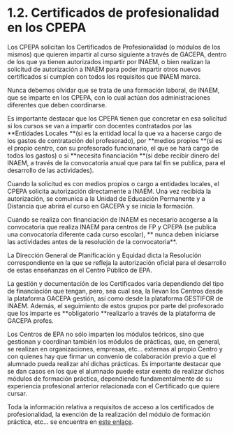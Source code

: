 # 1.2. Certificados de profesionalidad en los CPEPA

Los CPEPA solicitan los Certificados de Profesionalidad \(o módulos de los mismos\) que quieren impartir al curso siguiente a través de GACEPA, dentro de los que ya tienen autorizados impartir por INAEM, o bien realizan la solicitud de autorización a INAEM para poder impartir otros nuevos certificados si cumplen con todos los requisitos que INAEM marca.

Nunca debemos olvidar que se trata de una formación laboral, de INAEM, que se imparte en los CPEPA, con lo cual actúan dos administraciones diferentes que deben coordinarse.

Es importante destacar que los CPEPA tienen que concretar en esa solicitud si los cursos se van a impartir con docentes contratados por las **Entidades Locales **\(si es la entidad local la que va a hacerse cargo de los gastos de contratación del profesorado\), por **medios propios **\(si es el propio centro, con su profesorado funcionario, el que se hará cargo de todos los gastos\) o si **necesita financiación **\(si debe recibir dinero del INAEM, a través de la convocatoria anual que para tal fin se publica, para el desarrollo de las actividades\).

Cuando la solicitud es con medios propios o cargo a entidades locales, el CPEPA solicita autorización  directamente a INAEM. Una vez recibida la autorización, se comunica a la Unidad de Educación Permanente y a Distancia que abrirá el curso en GACEPA y se inicia la formación.

Cuando se realiza con financiación de INAEM es necesario acogerse a la convocatoria que realiza INAEM para centros de FP y CPEPA \(se publica una convocatoria diferente cada curso escolar\), ** nunca deben iniciarse las actividades antes de la resolución de la convocatoria**.

La Dirección General de Planificación y Equidad dicta la Resolución correspondiente en la que se refleja la autorización oficial para el desarrollo de estas enseñanzas en el Centro Público de EPA.

La gestión y documentación de los Certificados varía dependiendo del tipo de financiación que tengan, pero, sea cual sea, la llevan los Centros desde la plataforma GACEPA gestión, así como desde la plataforma GESTIFOR de INAEM. Además, el seguimiento de estos grupos por parte del profesorado que los imparte es **obligatorio **realizarlo a través de la plataforma de GACEPA profes.

Los Centros de EPA no sólo imparten los módulos teóricos, sino que gestionan y coordinan también los módulos de prácticas, que, en general, se realizan en organizaciones, empresas, etc... externas al propio Centro y con quienes hay que firmar un convenio de colaboración previo a que el alumnado pueda realizar ahí dichas prácticas. Es importante destacar que se dan casos en los que el alumnado puede estar exento de realizar dichos módulos de formación práctica, dependiendo fundamentalmente de su experiencia profesional anterior relacionada con el Certificado que quiere cursar.

Toda la información relativa a requisitos de acceso a los certificados de profesionalidad, la exención de la realización del módulo de formación práctica, etc... se encuentra en [este enlace](https://inaem.aragon.es/como-obtener-un-certificado-de-profesionalidad).

